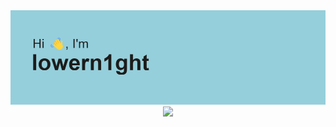 <img src="header.png" alt="">

<div id="header" align="center">
  <img src="https://media.giphy.com/media/SUcApSWjPwQMARvcM8/giphy.gif" width="100"/>
</div>

